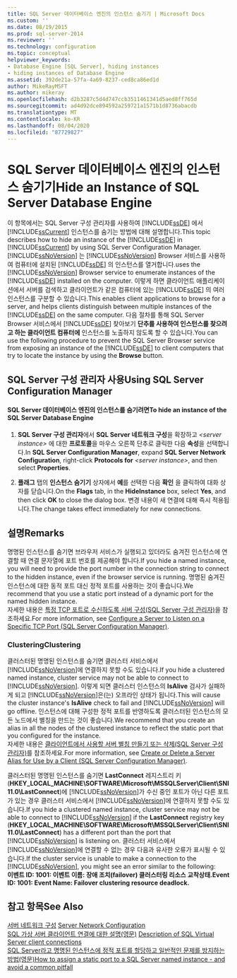 ```yaml
---
title: SQL Server 데이터베이스 엔진의 인스턴스 숨기기 | Microsoft Docs
ms.custom: ''
ms.date: 08/19/2015
ms.prod: sql-server-2014
ms.reviewer: ''
ms.technology: configuration
ms.topic: conceptual
helpviewer_keywords:
- Database Engine [SQL Server], hiding instances
- hiding instances of Database Engine
ms.assetid: 392de21a-57fa-4a69-8237-ced8ca86ed1d
author: MikeRayMSFT
ms.author: mikeray
ms.openlocfilehash: d2b3287c5d4d747ccb3511461341d5aed8ff765d
ms.sourcegitcommit: ad4d92dce894592a259721a1571b1d8736abacdb
ms.translationtype: MT
ms.contentlocale: ko-KR
ms.lasthandoff: 08/04/2020
ms.locfileid: "87729827"
---
```

# <a name="hide-an-instance-of-sql-server-database-engine"></a><span data-ttu-id="d2659-102">SQL Server 데이터베이스 엔진의 인스턴스 숨기기</span><span class="sxs-lookup"><span data-stu-id="d2659-102">Hide an Instance of SQL Server Database Engine</span></span>
  <span data-ttu-id="d2659-103">이 항목에서는 SQL Server 구성 관리자를 사용하여 [!INCLUDE[ssDE](../../includes/ssde-md.md)] 에서 [!INCLUDE[ssCurrent](../../includes/sscurrent-md.md)] 인스턴스를 숨기는 방법에 대해 설명합니다.</span><span class="sxs-lookup"><span data-stu-id="d2659-103">This topic describes how to hide an instance of the [!INCLUDE[ssDE](../../includes/ssde-md.md)] in [!INCLUDE[ssCurrent](../../includes/sscurrent-md.md)] by using SQL Server Configuration Manager.</span></span> [!INCLUDE[ssNoVersion](../../includes/ssnoversion-md.md)] <span data-ttu-id="d2659-104">는 [!INCLUDE[ssNoVersion](../../includes/ssnoversion-md.md)] Browser 서비스를 사용하여 컴퓨터에 설치된 [!INCLUDE[ssDE](../../includes/ssde-md.md)] 의 인스턴스를 열거합니다.</span><span class="sxs-lookup"><span data-stu-id="d2659-104">uses the [!INCLUDE[ssNoVersion](../../includes/ssnoversion-md.md)] Browser service to enumerate instances of the [!INCLUDE[ssDE](../../includes/ssde-md.md)] installed on the computer.</span></span> <span data-ttu-id="d2659-105">이렇게 하면 클라이언트 애플리케이션에서 서버를 검색하고 클라이언트가 같은 컴퓨터에 있는 [!INCLUDE[ssDE](../../includes/ssde-md.md)] 의 여러 인스턴스를 구분할 수 있습니다.</span><span class="sxs-lookup"><span data-stu-id="d2659-105">This enables client applications to browse for a server, and helps clients distinguish between multiple instances of the [!INCLUDE[ssDE](../../includes/ssde-md.md)] on the same computer.</span></span> <span data-ttu-id="d2659-106">다음 절차를 통해 SQL Server Browser 서비스에서 [!INCLUDE[ssDE](../../includes/ssde-md.md)] 찾아보기 **단추를 사용하여 인스턴스를 찾으려고 하는 클라이언트 컴퓨터에** 인스턴스를 노출하지 않도록 할 수 있습니다.</span><span class="sxs-lookup"><span data-stu-id="d2659-106">You can use the following procedure to prevent the SQL Server Browser service from exposing an instance of the [!INCLUDE[ssDE](../../includes/ssde-md.md)] to client computers that try to locate the instance by using the **Browse** button.</span></span>  
  
##  <a name="using-sql-server-configuration-manager"></a><a name="SSMSProcedure"></a> <span data-ttu-id="d2659-107">SQL Server 구성 관리자 사용</span><span class="sxs-lookup"><span data-stu-id="d2659-107">Using SQL Server Configuration Manager</span></span>  
  
#### <a name="to-hide-an-instance-of-the-sql-server-database-engine"></a><span data-ttu-id="d2659-108">SQL Server 데이터베이스 엔진의 인스턴스를 숨기려면</span><span class="sxs-lookup"><span data-stu-id="d2659-108">To hide an instance of the SQL Server Database Engine</span></span>  
  
1.  <span data-ttu-id="d2659-109">**SQL Server 구성 관리자**에서 **SQL Server 네트워크 구성**을 확장하고 *\<server instance>* 에 대한 **프로토콜**을 마우스 오른쪽 단추로 클릭한 다음 **속성**을 선택합니다.</span><span class="sxs-lookup"><span data-stu-id="d2659-109">In **SQL Server Configuration Manager**, expand **SQL Server Network Configuration**, right-click **Protocols for** *\<server instance>*, and then select **Properties**.</span></span>  
  
2.  <span data-ttu-id="d2659-110">**플래그** 탭의 **인스턴스 숨기기** 상자에서 **예**를 선택한 다음 **확인** 을 클릭하여 대화 상자를 닫습니다.</span><span class="sxs-lookup"><span data-stu-id="d2659-110">On the **Flags** tab, in the **HideInstance** box, select **Yes**, and then click **OK** to close the dialog box.</span></span> <span data-ttu-id="d2659-111">변경 내용이 새 연결에 대해 즉시 적용됩니다.</span><span class="sxs-lookup"><span data-stu-id="d2659-111">The change takes effect immediately for new connections.</span></span>  
  
## <a name="remarks"></a><span data-ttu-id="d2659-112">설명</span><span class="sxs-lookup"><span data-stu-id="d2659-112">Remarks</span></span>  
 <span data-ttu-id="d2659-113">명명된 인스턴스를 숨기면 브라우저 서비스가 실행되고 있더라도 숨겨진 인스턴스에 연결할 때 연결 문자열에 포트 번호를 제공해야 합니다.</span><span class="sxs-lookup"><span data-stu-id="d2659-113">If you hide a named instance, you will need to provide the port number in the connection string to connect to the hidden instance, even if the browser service is running.</span></span> <span data-ttu-id="d2659-114">명명된 숨겨진 인스턴스에 대한 동적 포트 대신 정적 포트를 사용하는 것이 좋습니다.</span><span class="sxs-lookup"><span data-stu-id="d2659-114">We recommend that you use a static port instead of a dynamic port for the named hidden instance.</span></span>  
  <span data-ttu-id="d2659-115">자세한 내용은 [특정 TCP 포트로 수신하도록 서버 구성&#40;SQL Server 구성 관리자&#41;](configure-a-server-to-listen-on-a-specific-tcp-port.md)을 참조하세요.</span><span class="sxs-lookup"><span data-stu-id="d2659-115">For more information, see [Configure a Server to Listen on a Specific TCP Port &#40;SQL Server Configuration Manager&#41;](configure-a-server-to-listen-on-a-specific-tcp-port.md).</span></span>  
  
### <a name="clustering"></a><span data-ttu-id="d2659-116">Clustering</span><span class="sxs-lookup"><span data-stu-id="d2659-116">Clustering</span></span>  
 <span data-ttu-id="d2659-117">클러스터된 명명된 인스턴스를 숨기면 클러스터 서비스에서 [!INCLUDE[ssNoVersion](../../includes/ssnoversion-md.md)]에 연결하지 못할 수도 있습니다.</span><span class="sxs-lookup"><span data-stu-id="d2659-117">If you hide a clustered named instance, cluster service may not be able to connect to [!INCLUDE[ssNoVersion](../../includes/ssnoversion-md.md)].</span></span> <span data-ttu-id="d2659-118">이렇게 되면 클러스터 인스턴스의 **IsAlive** 검사가 실패하게 되고 [!INCLUDE[ssNoVersion](../../includes/ssnoversion-md.md)]은(는) 오프라인 상태가 됩니다.</span><span class="sxs-lookup"><span data-stu-id="d2659-118">This will cause the cluster instance's **IsAlive** check to fail and [!INCLUDE[ssNoVersion](../../includes/ssnoversion-md.md)] will go offline.</span></span> <span data-ttu-id="d2659-119">인스턴스에 대해 구성한 정적 포트를 반영하도록 클러스터된 인스턴스의 모든 노드에서 별칭을 만드는 것이 좋습니다.</span><span class="sxs-lookup"><span data-stu-id="d2659-119">We recommend that you create an alias in all the nodes of the clustered instance to reflect the static port that you configured for the instance.</span></span>  
 <span data-ttu-id="d2659-120">자세한 내용은 [클라이언트에서 사용할 서버 별칭 만들기 또는 삭제&#40;SQL Server 구성 관리자&#41;](create-or-delete-a-server-alias-for-use-by-a-client.md)를 참조하세요.</span><span class="sxs-lookup"><span data-stu-id="d2659-120">For more information, see [Create or Delete a Server Alias for Use by a Client &#40;SQL Server Configuration Manager&#41;](create-or-delete-a-server-alias-for-use-by-a-client.md).</span></span>  
  
 <span data-ttu-id="d2659-121">클러스터된 명명된 인스턴스를 숨기면 **LastConnect** 레지스트리 키(**HKEY_LOCAL_MACHINE\SOFTWARE\Microsoft\MSSQLServer\Client\SNI11.0\LastConnect**)에 [!INCLUDE[ssNoVersion](../../includes/ssnoversion-md.md)]가 수신 중인 포트가 아닌 다른 포트가 있는 경우 클러스터 서비스에서 [!INCLUDE[ssNoVersion](../../includes/ssnoversion-md.md)]에 연결하지 못할 수도 있습니다.</span><span class="sxs-lookup"><span data-stu-id="d2659-121">If you hide a clustered named instance, cluster service may not be able to connect to [!INCLUDE[ssNoVersion](../../includes/ssnoversion-md.md)] if the **LastConnect** registry key (**HKEY_LOCAL_MACHINE\SOFTWARE\Microsoft\MSSQLServer\Client\SNI11.0\LastConnect**) has a different port than the port that [!INCLUDE[ssNoVersion](../../includes/ssnoversion-md.md)] is listening on.</span></span> <span data-ttu-id="d2659-122">클러스터 서비스에서 [!INCLUDE[ssNoVersion](../../includes/ssnoversion-md.md)]에 연결할 수 없는 경우 다음과 유사한 오류가 표시될 수 있습니다.</span><span class="sxs-lookup"><span data-stu-id="d2659-122">If the cluster service is unable to make a connection to the [!INCLUDE[ssNoVersion](../../includes/ssnoversion-md.md)], you might see an error similar to the following:</span></span>  
<span data-ttu-id="d2659-123">**이벤트 ID: 1001: 이벤트 이름: 장애 조치(failover) 클러스터링 리소스 교착상태.**</span><span class="sxs-lookup"><span data-stu-id="d2659-123">**Event ID: 1001: Event Name: Failover clustering resource deadlock.**</span></span>  
  
## <a name="see-also"></a><span data-ttu-id="d2659-124">참고 항목</span><span class="sxs-lookup"><span data-stu-id="d2659-124">See Also</span></span>  
 <span data-ttu-id="d2659-125">[서버 네트워크 구성](server-network-configuration.md) </span><span class="sxs-lookup"><span data-stu-id="d2659-125">[Server Network Configuration](server-network-configuration.md) </span></span>  
 <span data-ttu-id="d2659-126">[SQL 가상 서버 클라이언트 연결에 대한 설명(영문)](https://support.microsoft.com/kb/273673) </span><span class="sxs-lookup"><span data-stu-id="d2659-126">[Description of SQL Virtual Server client connections](https://support.microsoft.com/kb/273673) </span></span>  
 [<span data-ttu-id="d2659-127">SQL Server라고 명명된 인스턴스에 정적 포트를 할당하고 일반적인 문제를 방지하는 방법(영문)</span><span class="sxs-lookup"><span data-stu-id="d2659-127">How to assign a static port to a SQL Server named instance - and avoid a common pitfall</span></span>](https://blogs.msdn.com/b/arvindsh/archive/2012/09/08/how-to-assign-a-static-port-to-a-sql-server-named-instance-and-avoid-a-common-pitfall.aspx)  
  
  
